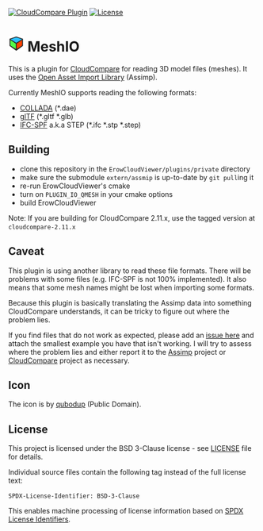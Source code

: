 
[![CloudCompare Plugin](https://img.shields.io/badge/plugin-CloudCompare-brightgreen.svg)](https://github.com/CloudCompare/CloudCompare)
[![License](https://img.shields.io/badge/License-BSD%203--Clause-blue.svg)](https://opensource.org/licenses/BSD-3-Clause)

# <img src="https://github.com/asmaloney/MeshIO/blob/master/images/icon.png"/> MeshIO

This is a plugin for [CloudCompare](https://github.com/CloudCompare/CloudCompare) for reading 3D model files (meshes). It uses the [Open Asset Import Library](https://github.com/assimp/assimp) (Assimp).

Currently MeshIO supports reading the following formats:
* [COLLADA](https://en.wikipedia.org/wiki/COLLADA) (\*.dae)
* [glTF](https://en.wikipedia.org/wiki/GlTF) (\*.gltf \*.glb)
* [IFC-SPF](https://en.wikipedia.org/wiki/ISO_10303-21) a.k.a STEP (\*.ifc \*.stp \*.step)

## Building

- clone this repository in the `ErowCloudViewer/plugins/private` directory
- make sure the submodule `extern/assmip` is up-to-date by `git pull`ing it
- re-run ErowCloudViewer's cmake
- turn on `PLUGIN_IO_QMESH` in your cmake options
- build ErowCloudViewer

Note: If you are building for CloudCompare 2.11.x, use the tagged version at `cloudcompare-2.11.x`

## Caveat

This plugin is using another library to read these file formats. There will be problems with some files (e.g. IFC-SPF is not 100% implemented). It also means that some mesh names might be lost when importing some formats.

Because this plugin is basically translating the Assimp data into something CloudCompare understands, it can be tricky to figure out where the problem lies.

If you find files that do not work as expected, please add an [issue here](https://github.com/asmaloney/MeshIO/issues) and attach the smallest example you have that isn't working. I will try to assess where the problem lies and either report it to the [Assimp](https://github.com/assimp/assimp) project or [CloudCompare](https://github.com/CloudCompare/CloudCompare) project as necessary.

## Icon

The icon is by [qubodup](https://openclipart.org/detail/168258/3d-cube-icon) (Public Domain).

## License
This project is licensed under the BSD 3-Clause license - see [LICENSE](https://github.com/asmaloney/MeshIO/blob/master/LICENSE) file for details.

Individual source files contain the following tag instead of the full license text:

	SPDX-License-Identifier: BSD-3-Clause

This enables machine processing of license information based on [SPDX
License Identifiers](https://spdx.org/ids).
